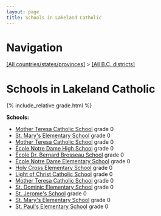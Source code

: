 ```yaml
---
layout: page
title: Schools in Lakeland Catholic
---
```

# Navigation

[[All countries/states/provinces]](../..) > [[All B.C. districts]](..)

# Schools in Lakeland Catholic

{% include_relative grade.html %}

**Schools:**

- [Mother Teresa Catholic School](Mother_Teresa_Catholic_School.md) grade 0
- [St. Mary's Elementary School](St._Mary's_Elementary_School.md) grade 0
- [Mother Teresa Catholic School](Mother_Teresa_Catholic_School.md) grade 0
- [École Notre Dame High School](École_Notre_Dame_High_School.md) grade 0
- [École Dr. Bernard Brosseau School](École_Dr._Bernard_Brosseau_School.md) grade 0
- [École Notre Dame Elementary School](École_Notre_Dame_Elementary_School.md) grade 0
- [Holy Cross Elementary School](Holy_Cross_Elementary_School.md) grade 0
- [Light of Christ Catholic School](Light_of_Christ_Catholic_School.md) grade 0
- [Mother Teresa Catholic School](Mother_Teresa_Catholic_School.md) grade 0
- [St. Dominic Elementary School](St._Dominic_Elementary_School.md) grade 0
- [St. Jerome's School](St._Jerome's_School.md) grade 0
- [St. Mary's Elementary School](St._Mary's_Elementary_School.md) grade 0
- [St. Paul's Elementary School](St._Paul's_Elementary_School.md) grade 0
